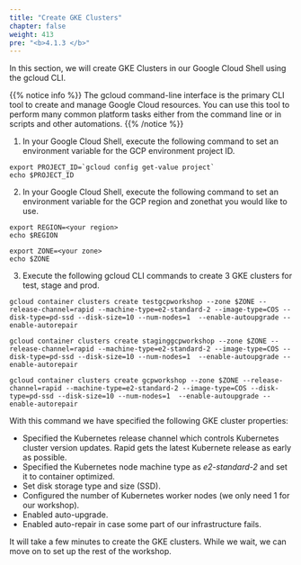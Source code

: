 ```yaml
---
title: "Create GKE Clusters"
chapter: false
weight: 413
pre: "<b>4.1.3 </b>"
---
```


In this section, we will create GKE Clusters in our Google Cloud Shell using the gcloud CLI.

{{% notice info %}}
The gcloud command-line interface is the primary CLI tool to create and manage Google Cloud resources. You can use this tool to perform many common platform tasks either from the command line or in scripts and other automations.
{{% /notice %}}

1. In your Google Cloud Shell, execute the following command to set an environment variable for the GCP environment project ID.

```
export PROJECT_ID=`gcloud config get-value project`
echo $PROJECT_ID
```

2. In your Google Cloud Shell, execute the following command to set an environment variable for the GCP region and zonethat you would like to use.

```
export REGION=<your region>
echo $REGION

export ZONE=<your zone>
echo $ZONE
```

3. Execute the following gcloud CLI commands to create 3 GKE clusters for test, stage and prod.

```
gcloud container clusters create testgcpworkshop --zone $ZONE --release-channel=rapid --machine-type=e2-standard-2 --image-type=COS --disk-type=pd-ssd --disk-size=10 --num-nodes=1  --enable-autoupgrade --enable-autorepair
```

```
gcloud container clusters create staginggcpworkshop --zone $ZONE --release-channel=rapid --machine-type=e2-standard-2 --image-type=COS --disk-type=pd-ssd --disk-size=10 --num-nodes=1  --enable-autoupgrade --enable-autorepair 
```

```
gcloud container clusters create gcpworkshop --zone $ZONE --release-channel=rapid --machine-type=e2-standard-2 --image-type=COS --disk-type=pd-ssd --disk-size=10 --num-nodes=1  --enable-autoupgrade --enable-autorepair 
```

With this command we have specified the following GKE cluster properties: 

- Specified the Kubernetes release channel which controls Kubernetes cluster version updates. Rapid gets the latest Kubernete release as early as possible.
- Specified the Kubernetes node machine type as _e2-standard-2_ and set it to container optimized.
- Set disk storage type and size (SSD).
- Configured the number of Kubernetes worker nodes (we only need 1 for our workshop).
- Enabled auto-upgrade.
- Enabled auto-repair in case some part of our infrastructure fails.

It will take a few minutes to create the GKE clusters. While we wait, we can move on to set up the rest of the workshop.
